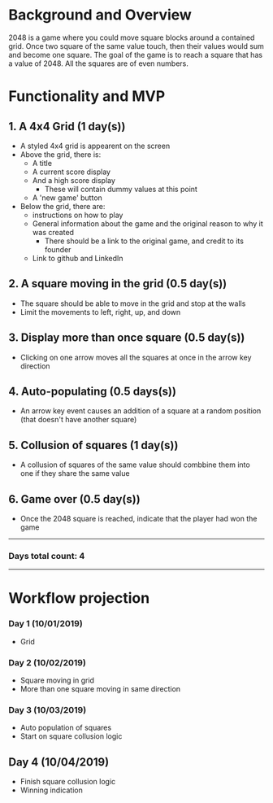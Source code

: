 # Background and Overview
2048 is a game where you could move square blocks around a contained grid. Once two square of the same value touch, then their values would sum and become one square. The goal of the game is to reach a square that has a value of 2048. All the squares are of even numbers.

# Functionality and MVP
## 1. A 4x4 Grid (1 day(s))
- A styled 4x4 grid is appearent on the screen
- Above the grid, there is:
    - A title
    - A current score display
    - And a high score display
        - These will contain dummy values at this point
    - A 'new game' button
- Below the grid, there are:
    - instructions on how to play
    - General information about the game and the original reason to why it was created
        - There should be a link to the original game, and credit to its founder
    - Link to github and LinkedIn

## 2. A square moving in the grid (0.5 day(s))
- The square should be able to move in the grid and stop at the walls
- Limit the movements to left, right, up, and down

## 3. Display more than once square (0.5 day(s))
- Clicking on one arrow moves all the squares at once in the arrow key direction

## 4. Auto-populating (0.5 days(s))
- An arrow key event causes an addition of a square at a random position (that doesn't have another square)

## 5. Collusion of squares (1 day(s))
- A collusion of squares of the same value should combbine them into one if they share the same value

## 6. Game over (0.5 day(s))
- Once the 2048 square is reached, indicate that the player had won the game
---
### Days total count: 4
---
# Workflow projection
### Day 1 (10/01/2019)
- Grid
### Day 2 (10/02/2019)
- Square moving in grid
- More than one square moving in same direction
### Day 3 (10/03/2019)
- Auto population of squares
- Start on square collusion logic
## Day 4 (10/04/2019)
- Finish square collusion logic
- Winning indication
